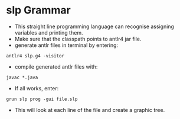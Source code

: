 # slp Grammar

- This straight line programming language can recognise assigning variables and printing them.
- Make sure that the classpath points to antlr4 jar file.
- generate antlr files in terminal by entering:
```
antlr4 slp.g4 -visitor
```
- compile generated antlr files with:
```
javac *.java
```
- If all works, enter:
```
grun slp prog -gui file.slp
```

- This will look at each line of the file and create a graphic tree.
